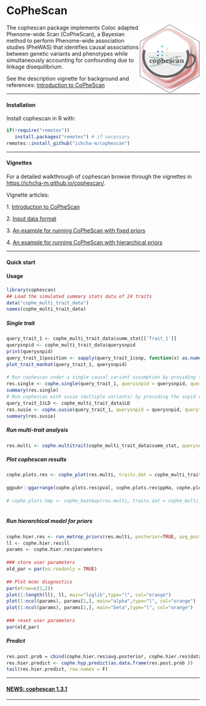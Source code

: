 # CoPheScan

<span><a href="https://ichcha-m.github.io/cophescan/" class="external-link"> <img src="man/figures/logo.png" align="right" height="200" style="float:right; height:180px;"/></a>

The cophescan package implements Coloc adapted Phenome-wide Scan (CoPheScan), a Bayesian method to perform Phenome-wide association studies (PheWAS) that identifies causal associations between genetic variants and phenotypes while simultaneously accounting for confounding due to linkage disequilibrium.

See the description vignette for background and references: [Introduction to CoPheScan](https://ichcha-m.github.io/cophescan/articles/IntroductionCoPheScan_01.html)

------------------------------------------------------------------------

#### **Installation**

Install cophescan in R with:

``` r
if(!require("remotes"))
   install.packages("remotes") # if necessary
remotes::install_github("ichcha-m/cophescan")
```

------------------------------------------------------------------------

#### **Vignettes**

For a detailed walkthrough of cophescan browse through the vignettes in <https://ichcha-m.github.io/cophescan/>.

Vignette articles:

1\.
[Introduction to CoPheScan](https://ichcha-m.github.io/cophescan/articles/IntroductionCoPheScan_01.html)

2\.
[Input data format](https://ichcha-m.github.io/cophescan/articles/InputData_02.html)

3\.
[An example for running CoPheScan with fixed priors](https://ichcha-m.github.io/cophescan/articles/FixedPriors_03.html)

4\.
[An example for running CoPheScan with hierarchical priors](https://ichcha-m.github.io/cophescan/articles/HierarchicalPriors_04.html)

------------------------------------------------------------------------

#### **Quick start**

#### Usage

``` r
library(cophescan)
## Load the simulated summary stats data of 24 traits
data("cophe_multi_trait_data")
names(cophe_multi_trait_data)
```

##### Single trait

``` r
query_trait_1 <- cophe_multi_trait_data$summ_stat[['Trait_1']]
querysnpid <- cophe_multi_trait_data$querysnpid
print(querysnpid)
query_trait_1$position <- sapply(query_trait_1$snp, function(x) as.numeric(unlist(strsplit(x, "-"))[2]))
plot_trait_manhat(query_trait_1, querysnpid)

# Run cophescan under a single causal variant assumption by providing the snpid of the query variant (querysnpid) for the query trait.
res.single <- cophe.single(query_trait_1, querysnpid = querysnpid, querytrait='Trait_1')
summary(res.single)
# Run cophescan with susie (multiple variants) by providing the snpid of the query variant (querysnpid) for the query trait
query_trait_1$LD <- cophe_multi_trait_data$LD
res.susie <- cophe.susie(query_trait_1, querysnpid = querysnpid, querytrait='Trait_1')
summary(res.susie)
```

##### Run multi-trait analysis

``` r
res.multi <- cophe.multitrait(cophe_multi_trait_data$summ_stat, querysnpid = querysnpid, querytrait.names = names(cophe_multi_trait_data$summ_stat), method = 'single')
```

##### Plot cophescan results

``` r
cophe.plots.res <- cophe_plot(res.multi, traits.dat = cophe_multi_trait_data$summ_stat, querysnpid = querysnpid)

ggpubr::ggarrange(cophe.plots.res$pval, cophe.plots.res$ppHa, cophe.plots.res$ppHc, nrow=1)

# cophe.plots.hmp <- cophe_heatmap(res.multi, traits.dat = cophe_multi_trait_data$summ_stat, querysnpid = querysnpid, color=colorRampPalette(rev(RColorBrewer::brewer.pal(n = 9, name ="Greens")))(100))
                                    
```

##### Run hierarchical model for priors

``` r
cophe.hier.res <- run_metrop_priors(res.multi, posterior=TRUE, avg_posterior=TRUE, pik=TRUE) 
ll <- cophe.hier.res$ll
params <- cophe.hier.res$parameters

### store user parameters
old_par = par(no.readonly = TRUE)

## Plot mcmc diagnostics
par(mfrow=c(2,2))
plot(1:length(ll), ll, main="loglik",type="l", col="orange")
plot(1:ncol(params), params[1,], main="alpha",type="l", col="orange")
plot(1:ncol(params), params[2,], main="beta",type="l", col="orange")

### reset user parameters
par(old_par)
```

##### Predict

``` r
res.post.prob = cbind(cophe.hier.res$avg.posterior, cophe.hier.res$data)
res.hier.predict <- cophe.hyp.predict(as.data.frame(res.post.prob ))
tail(res.hier.predict, row.names = F)
```

------------------------------------------------------------------------

#### [**NEWS: cophescan 1.3.1**](https://ichcha-m.github.io/cophescan/news/index.html)

------------------------------------------------------------------------
